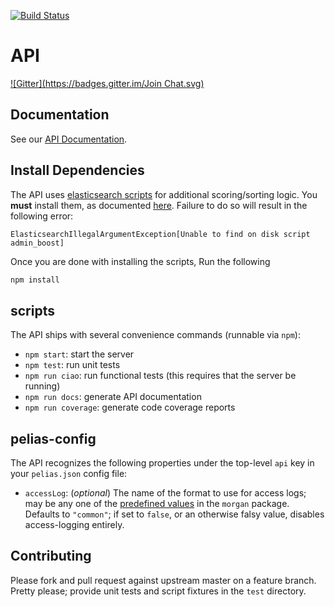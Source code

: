 [![Build Status](https://travis-ci.org/pelias/api.png?branch=master)](https://travis-ci.org/pelias/api)

# API
[![Gitter](https://badges.gitter.im/Join Chat.svg)](https://gitter.im/pelias/api?utm_source=badge&utm_medium=badge&utm_campaign=pr-badge&utm_content=badge)

## Documentation

See our [API Documentation](https://github.com/pelias/api/blob/master/DOCS.md).

## Install Dependencies

The API uses [elasticsearch scripts](https://github.com/pelias/scripts) for additional scoring/sorting logic. You
**must** install them, as documented [here](https://github.com/pelias/scripts#pelias-scripts). Failure to do so will
result in the following error:

```
ElasticsearchIllegalArgumentException[Unable to find on disk script admin_boost]
```

Once you are done with installing the scripts, Run the following

```bash
npm install
```

## scripts

The API ships with several convenience commands (runnable via `npm`):

  * `npm start`: start the server
  * `npm test`: run unit tests
  * `npm run ciao`: run functional tests (this requires that the server be running)
  * `npm run docs`: generate API documentation
  * `npm run coverage`: generate code coverage reports

## pelias-config
The API recognizes the following properties under the top-level `api` key in your `pelias.json` config file:

  * `accessLog`: (*optional*) The name of the format to use for access logs; may be any one of the
  [predefined values](https://github.com/expressjs/morgan#predefined-formats) in the `morgan` package. Defaults to
  `"common"`; if set to `false`, or an otherwise falsy value, disables access-logging entirely.

## Contributing

Please fork and pull request against upstream master on a feature branch. Pretty please; provide unit tests and script
fixtures in the `test` directory.
